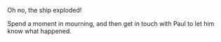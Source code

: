 Oh no, the ship exploded!

Spend a moment in mourning, and then get in touch with Paul to let him know what happened.
